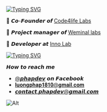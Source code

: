 <!-- https://git.io/typing-svg -->
[![Typing SVG](https://readme-typing-svg.demolab.com?font=Fira+Code&weight=700&size=30&duration=1000&pause=500&color=609966&vCenter=true&multiline=true&random=false&width=1200&height=60&lines=Hello+world!,+My+name+is+Phap👋+and+I+come+from+Vietnamese+🇻🇳)](https://github.com/phapdev)

  🚀  𝘾𝙤-𝙁𝙤𝙪𝙣𝙙𝙚𝙧 𝙤𝙛 [Code4life Labs](https://github.com/Code4life-Labs)

  🚀 𝙋𝙧𝙤𝙟𝙚𝙘𝙩 𝙢𝙖𝙣𝙖𝙜𝙚𝙧 𝙤𝙛 [Weminal labs](https://github.com/Weminal-labs)

  🚀 𝘿𝙚𝙫𝙚𝙡𝙤𝙥𝙚𝙧 𝙖𝙩 [Inno Lab](https://github.com/Innovate-Lab)

[![Typing SVG](https://readme-typing-svg.demolab.com?font=Fira+Code&weight=700&size=30&duration=300&pause=500&color=40513B&vCenter=true&multiline=true&random=false&width=666&height=60&lines=Contact+📬)](mailto:luongphap1810@gmail.com)

𝙃𝙤𝙬 𝙩𝙤 𝙧𝙚𝙖𝙘𝙝 𝙢𝙚 
* [@𝙥𝙝𝙖𝙥𝙙𝙚𝙫](https://facebook.com/luongphap1810) 𝙤𝙣 𝙁𝙖𝙘𝙚𝙗𝙤𝙤𝙠
* [𝐥𝐮𝐨𝐧𝐠𝐩𝐡𝐚𝐩𝟏𝟖𝟏𝟎@𝐠𝐦𝐚𝐢𝐥.𝐜𝐨𝐦](mailto:luongphap1810@gmail.com)
* [𝙘𝙤𝙣𝙩𝙖𝙘𝙩.𝙥𝙝𝙖𝙥𝙙𝙚𝙫@𝙜𝙢𝙖𝙞𝙡.𝙘𝙤𝙢](mailto:contact.phapdev@gmail.com)

![Alt](https://repobeats.axiom.co/api/embed/42bd748560ff58f4f3f88d6bdd8771ef0748319e.svg "Repobeats analytics image")

